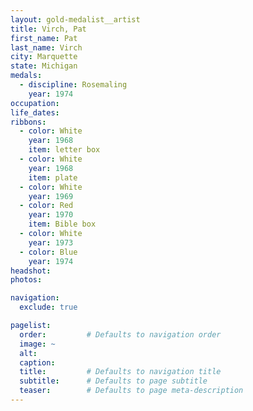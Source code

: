 ```yaml
---
layout: gold-medalist__artist
title: Virch, Pat
first_name: Pat
last_name: Virch
city: Marquette
state: Michigan
medals: 
  - discipline: Rosemaling
    year: 1974
occupation:
life_dates:
ribbons:
  - color: White
    year: 1968
    item: letter box
  - color: White
    year: 1968
    item: plate
  - color: White
    year: 1969
  - color: Red
    year: 1970
    item: Bible box
  - color: White
    year: 1973
  - color: Blue 
    year: 1974
headshot:
photos:

navigation:
  exclude: true

pagelist:
  order:         # Defaults to navigation order  
  image: ~
  alt:
  caption:
  title:         # Defaults to navigation title
  subtitle:      # Defaults to page subtitle
  teaser:        # Defaults to page meta-description  
---
```

